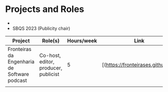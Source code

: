 # Projects and Roles

- 
- SBQS 2023 (Publicity chair) 

| Project | Role(s) | Hours/week | Link |
|---------|---------|------------|------|
| Fronteiras da Engenharia de Software podcast  | Co-host, editor, producer, publicist        |       5     | [(https://fronteirases.github.io/)     |
|         |         |            |      |
